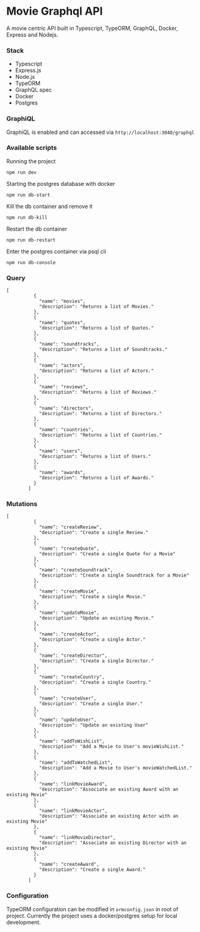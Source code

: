 # Movie Graphql API

A movie centric API built in Typescript, TypeORM, GraphQL, Docker, Express and Nodejs.

### Stack

- Typescript
- Express.js
- Node.js
- TypeORM
- GraphQL spec
- Docker
- Postgres

### GraphiQL

GraphiQL is enabled and can accessed via `http://localhost:3040/graphql`

### Available scripts

Running the project

```
npm run dev
```

Starting the postgres database with docker

```
npm run db-start
```

Kill the db container and remove it

```
npm run db-kill
```

Restart the db container

```
npm run db-restart
```

Enter the postgres container via psql cli

```
npm run db-console
```

### Query

```
[
          {
            "name": "movies",
            "description": "Returns a list of Movies."
          },
          {
            "name": "quotes",
            "description": "Returns a list of Quotes."
          },
          {
            "name": "soundtracks",
            "description": "Returns a list of Soundtracks."
          },
          {
            "name": "actors",
            "description": "Returns a list of Actors."
          },
          {
            "name": "reviews",
            "description": "Returns a list of Reviews."
          },
          {
            "name": "directors",
            "description": "Returns a list of Directors."
          },
          {
            "name": "countries",
            "description": "Returns a list of Countries."
          },
          {
            "name": "users",
            "description": "Returns a list of Users."
          },
          {
            "name": "awards",
            "description": "Returns a list of Awards."
          }
        ]
```

### Mutations

```
[
          {
            "name": "createReview",
            "description": "Create a single Review."
          },
          {
            "name": "createQuote",
            "description": "Create a single Quote for a Movie"
          },
          {
            "name": "createSoundtrack",
            "description": "Create a single Soundtrack for a Movie"
          },
          {
            "name": "createMovie",
            "description": "Create a single Movie."
          },
          {
            "name": "updateMovie",
            "description": "Update an existing Movie."
          },
          {
            "name": "createActor",
            "description": "Create a single Actor."
          },
          {
            "name": "createDirector",
            "description": "Create a single Director."
          },
          {
            "name": "createCountry",
            "description": "Create a single Country."
          },
          {
            "name": "createUser",
            "description": "Create a single User."
          },
          {
            "name": "updateUser",
            "description": "Update an existing User"
          },
          {
            "name": "addToWishList",
            "description": "Add a Movie to User's movieWishList."
          },
          {
            "name": "addToWatchedList",
            "description": "Add a Movie to User's movieWatchedList."
          },
          {
            "name": "linkMovieAward",
            "description": "Associate an existing Award with an existing Movie"
          },
          {
            "name": "linkMovieActor",
            "description": "Associate an existing Actor with an existing Movie"
          },
          {
            "name": "linkMovieDirector",
            "description": "Associate an existing Director with an existing Movie"
          },
          {
            "name": "createAward",
            "description": "Create a single Award."
          }
        ]
```

### Configuration

TypeORM configuration can be modified in `ormconfig.json` in root of project. Currently the project uses a docker/postgres setup for local development.
